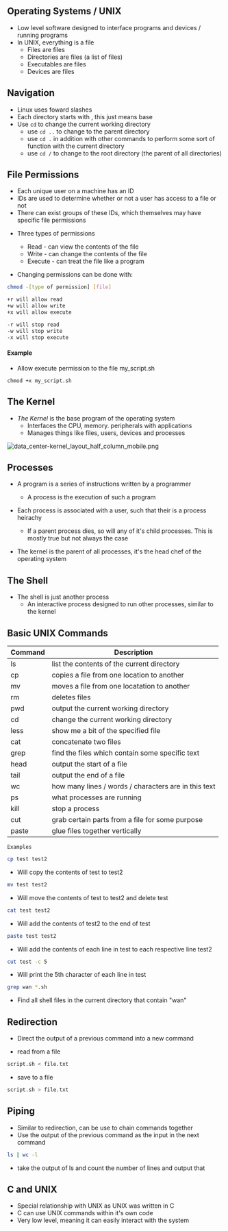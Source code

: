 ## Operating Systems / UNIX

* Low level software designed to interface programs and devices / running programs
* In UNIX, everything is a file
	* Files are files
	* Directories are files (a list of files)
	* Executables are files
	* Devices are files


## Navigation

- Linux uses foward slashes
- Each directory starts with \, this just means base
- Use `cd` to change the current working directory
	- use `cd ..` to change to the parent directory
	- use `cd .` in addition with other commands to perform some sort of function with the current directory
	- use `cd /` to change to the root directory (the parent of all directories)


## File Permissions

* Each unique user on a machine has an ID
* IDs are used to determine whether or not a user has access to a file or not
* There can exist groups of these IDs, which themselves may have specific file permissions

- Three types of permissions
	- Read - can view the contents of the file
	- Write - can change the contents of the file
	- Execute - can treat the file like a program

- Changing permissions can be done with:

``` bash
chmod -[type of permission] [file]
```

```bash
+r will allow read
+w will allow write
+x will allow execute

-r will stop read
-w will stop write
-x will stop execute
```

#### Example

- Allow execute permission to the file my_script.sh

```
chmod +x my_script.sh
```


## The Kernel

- *The Kernel* is the base program of the operating system
	- Interfaces the CPU, memory. peripherals with applications
	- Manages things like files, users, devices and processes

![data_center-kernel_layout_half_column_mobile.png](../Images/data_center-kernel_layout_half_column_mobile.png)


## Processes

- A program is a series of instructions written by a programmer
	- A process is the execution of such a program

- Each process is associated with a user, such that their is a process heirachy
	- If a parent process dies, so will any of it's child processes. This is mostly true but not always the case

- The kernel is the parent of all processes, it's the head chef of the operating system

## The Shell

- The shell is just another process
	- An interactive process designed to run other processes, similar to the kernel


## Basic UNIX Commands

| Command | Description                                          |
| ------- | ---------------------------------------------------- |
| ls      | list the contents of the current directory           |
| cp      | copies a file from one location to another           |
| mv      | moves a file from one locatation to another          |
| rm      | deletes files                                        |
| pwd     | output the current working directory                 |
| cd      | change the current working directory                 |
| less    | show me a bit of the specified file                  |
| cat     | concatenate two files                                |
| grep    | find the files which contain some specific text      |
| head    | output the start of a file                           |
| tail    | output the end of a file                             |
| wc      | how many lines / words / characters are in this text |
| ps      | what processes are running                           |
| kill    | stop a process                                       |
| cut     | grab certain parts from a file for some purpose      |
| paste   | glue files together vertically                                                     |

`Examples`
```bash
cp test test2
```

- Will copy the contents of test to test2

```bash
mv test test2
```

- Will move the contents of test to test2 and delete test 

```bash
cat test test2
```

- Will add the contents of test2 to the end of test

```bash
paste test test2
```

- Will add the contents of each line in test to each respective line test2

```bash
cut test -c 5
```

- Will print the 5th character of each line in test

```bash
grep wan *.sh
```

- Find all shell files in the current directory that contain "wan"

## Redirection

- Direct the output of a previous command into a new command

- read from a file
``` bash
script.sh < file.txt
```

- save to a file
``` bash
script.sh > file.txt
```

## Piping

- Similar to redirection, can be use to chain commands together
- Use the output of the previous command as the input in the next command

```bash
ls | wc -l
```

- take the output of ls and count the number of lines and output that

## C and UNIX

- Special relationship with UNIX as UNIX was written in C
- C can use UNIX commands within it's own code
- Very low level, meaning it can easily interact with the system